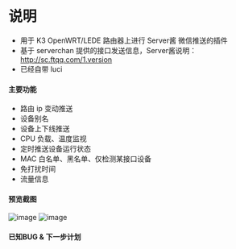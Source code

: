# 说明
- 用于 K3 OpenWRT/LEDE 路由器上进行 Server酱 微信推送的插件
- 基于 serverchan 提供的接口发送信息，Server酱说明：http://sc.ftqq.com/1.version
- 已经自带 luci

#### 主要功能
- 路由 ip 变动推送
- 设备别名
- 设备上下线推送
- CPU 负载、温度监视
- 定时推送设备运行状态
- MAC 白名单、黑名单、仅检测某接口设备
- 免打扰时间
- 流量信息

#### 预览截图
![image](https://www.skeimg.com/u/20190813/17281548.png)
![image](https://www.skeimg.com/u/20190813/17281668.png)


#### 已知BUG & 下一步计划


